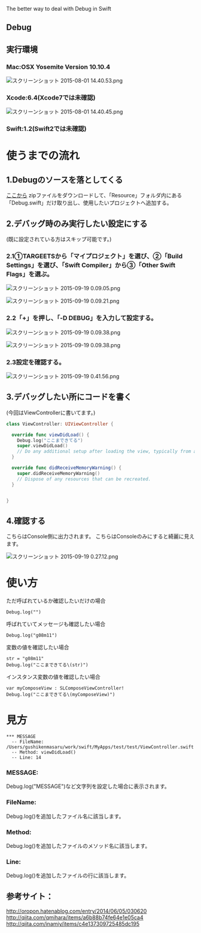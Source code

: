 The better way to deal with Debug in Swift

## Debug


## 実行環境
### Mac:OSX Yosemite Version 10.10.4

![スクリーンショット 2015-08-01 14.40.53.png](https://qiita-image-store.s3.amazonaws.com/0/15812/eb83695a-4126-6ed1-2a5e-5e498e66bf02.png "スクリーンショット 2015-08-01 14.40.53.png")


### Xcode:6.4(Xcode7では未確認)


![スクリーンショット 2015-08-01 14.40.45.png](https://qiita-image-store.s3.amazonaws.com/0/15812/6244088c-30e3-4ac3-910c-b52ac79ba7cc.png "スクリーンショット 2015-08-01 14.40.45.png")

### Swift:1.2(Swift2では未確認)


# 使うまでの流れ

## 1.Debugのソースを落としてくる
[ここから](https://github.com/g08m11/Debug)
zipファイルをダウンロードして、「Resource」フォルダ内にある
「Debug.swift」だけ取り出し、使用したいプロジェクトへ追加する。

## 2.デバッグ時のみ実行したい設定にする
(既に設定されている方はスキップ可能です。)

### 2.1①TARGEETSから「マイプロジェクト」を選び、②「Build Settings」を選び、「Swift Compiler」から③「Other Swift Flags」を選ぶ。

![スクリーンショット 2015-09-19 0.09.05.png](https://qiita-image-store.s3.amazonaws.com/0/15812/41bcd9e3-e1b4-af11-23ca-5629c9d07cb2.png "スクリーンショット 2015-09-19 0.09.05.png")


![スクリーンショット 2015-09-19 0.09.21.png](https://qiita-image-store.s3.amazonaws.com/0/15812/66c87ca0-af90-7854-d4d9-5201e77eca1c.png "スクリーンショット 2015-09-19 0.09.21.png")


### 2.2「+」を押し、「-D DEBUG」を入力して設定する。

![スクリーンショット 2015-09-19 0.09.38.png](https://qiita-image-store.s3.amazonaws.com/0/15812/d44e301e-5637-802b-c246-e23e4424fd0c.png "スクリーンショット 2015-09-19 0.09.38.png")


![スクリーンショット 2015-09-19 0.09.38.png](https://qiita-image-store.s3.amazonaws.com/0/15812/63177c72-823f-cb5d-0abf-342fee71af5d.png "スクリーンショット 2015-09-19 0.09.38.png")

### 2.3設定を確認する。

![スクリーンショット 2015-09-19 0.41.56.png](https://qiita-image-store.s3.amazonaws.com/0/15812/063bda9d-c2e8-33da-ca33-b8c57132f7a8.png "スクリーンショット 2015-09-19 0.41.56.png")



## 3.デバッグしたい所にコードを書く
(今回はViewControllerに書いてます。)

```ViewController.swift
class ViewController: UIViewController {

  override func viewDidLoad() {
    Debug.log("ここまできてる")
    super.viewDidLoad()
    // Do any additional setup after loading the view, typically from a nib.
  }

  override func didReceiveMemoryWarning() {
    super.didReceiveMemoryWarning()
    // Dispose of any resources that can be recreated.
  }


}
```



## 4.確認する
こちらはConsole側に出力されます。
こちらはConsoleのみにすると綺麗に見えます。


![スクリーンショット 2015-09-19 0.27.12.png](https://qiita-image-store.s3.amazonaws.com/0/15812/d404596e-d21d-686f-135c-d660b562ee32.png "スクリーンショット 2015-09-19 0.27.12.png")



# 使い方

ただ呼ばれているか確認したいだけの場合

```
Debug.log("")
```

呼ばれていてメッセージも確認したい場合

```
Debug.log("g08m11")
```


変数の値を確認したい場合

```
str = "g08m11"
Debug.log("ここまできてる\(str)")
```


インスタンス変数の値を確認したい場合

```
var myComposeView : SLComposeViewController!
Debug.log("ここまできてる\(myComposeView)")
```


# 見方

```
*** MESSAGE
  -- FileName: /Users/gushikenmasaru/work/swift/MyApps/test/test/ViewController.swift
  -- Method: viewDidLoad()
  -- Line: 14

```
### MESSAGE:
Debug.log("MESSAGE")など文字列を設定した場合に表示されます。

### FileName:
Debug.log()を追加したファイル名に該当します。

### Method:
Debug.log()を追加したファイルのメソッド名に該当します。

### Line:
Debug.log()を追加したファイルの行に該当します。


## 参考サイト：
http://oropon.hatenablog.com/entry/2014/06/05/030620
http://qiita.com/qmihara/items/a6b88b74fe64e1e05ca4
http://qiita.com/inamiy/items/c4e137309725485dc195

